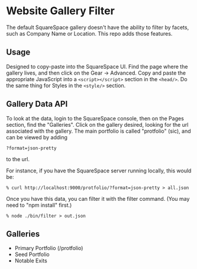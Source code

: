 # Website Gallery Filter

The default SquareSpace gallery doesn't have the ability to filter by facets, such as Company Name or Location. This repo adds those features.

## Usage

Designed to copy-paste into the SquareSpace UI. Find the page where the gallery lives, and then click on the Gear -> Advanced. Copy and paste the appropriate JavaScript into a ```<script></script>``` section in the ```<head/>```. Do the same thing for Styles in the ```<style/>``` section.

## Gallery Data API

To look at the data, login to the SquareSpace console, then on the Pages section, find the "Galleries". Click on the gallery desired, looking for the url associated with the gallery. The main portfolio is called "protfolio" (sic), and can be viewed by adding


```
?format=json-pretty
```

to the url.

For instance, if you have the SquareSpace server running locally, this would be:


```
% curl http://localhost:9000/protfolio/?format=json-pretty > all.json
```

Once you have this data, you can filter it with the filter command. (You may need to "npm install" first.)

```
% node ./bin/filter > out.json
```

## Galleries

* Primary Portfolio (/protfolio)
* Seed Portfolio
* Notable Exits
